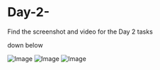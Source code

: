 # Day-2-

Find the screenshot and video for the Day 2 tasks 

down below


![Image](https://github.com/user-attachments/assets/50fb19c4-b55a-4b1e-86ae-45f8c2e7d516)
![Image](https://github.com/user-attachments/assets/0afb319a-0fac-4042-84ce-b3872262205d)
![Image](https://github.com/user-attachments/assets/46aef10e-9e9f-4972-8c52-98a412b0a15f)
